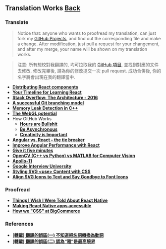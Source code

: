 ## Translation Works [**Back**](./../README.md)

### Translate

> Notice that: anyone who wants to proofread my translation, can just fork my [GitHub Projects](https://github.com/aleen42/PersonalWiki), and find out the corresponding file and make a change. After modification, just pull a request for your changement, and after my merge, your name will be shown on my translation works.

> 注意: 所有想校對我翻譯的, 均可拉取我的 [GitHub 項目](https://github.com/aleen42/PersonalWiki), 並找到對應的文件去修改. 修改完畢後, 請為你的修改提交一次 pull request. 成功合併後, 你的名字將會出現在我的翻譯當中.

- [**Distributing React components**](./distributing_react_components/distributing_react_components.md)
- [**Your Timeline for Learning React**](./your_timeline_for_learning_react/your_timeline_for_learning_react.md)
- [**Stack Overflow: The Architecture - 2016**](./stack_overflow_architecture/stack_overflow_architecture.md)
- [**A successful Git branching model**](./successful_git_branching/successful_git_branching.md)
- [**Memory Leak Detection in C++**](./memory_leak_detection_in_cpp/memory_leak_detection_in_cpp.md)
- [**The WebGL potential**](./webgl_potential/webgl_potential.md)
- How GitHub Works
    - [**Hours are Bullshit**](./hours_are_bullshit/hours_are_bullshit.md)
    - [**Be Asynchronous**](./be_asynchronous/be_asynchronous.md)
    - [**Creativity is Important**](./creativity_is_important/creativity_is_important.md)
- [**Angular vs. React - the tie breaker**](./angular_vs_react/angular_vs_react.md)
- [**Improve Angular Performance with React**](./improve_angular_performance_with_react/improve_angular_performance_with_react.md)
- [**Give it five minutes**](./give_it_five_minutes/give_it_five_minutes.md)
- [**OpenCV (C++ vs Python) vs MATLAB for Computer Vision**](./opencv_vs_matlab/opencv_vs_matlab.md)
- [**Apollo-11**](./apollo_11/apollo_11.md)
- [**Google Interview University**](./google_interview_university/google_interview_university.md)
- [**Styling SVG &lt;use&gt; Content with CSS**](./style_svg_use/style_svg_use.md)
- [**Align SVG Icons to Text and Say Goodbye to Font Icons**](./align_svg/align_svg.md)

### Proofread

- [**Things I Wish I Were Told About React Native**](./things_i_wish_i_were_told_about_react/things_i_wish_i_were_told_about_react.md)
- [**Making React Native apps accessible**](./making_react_native_apps_accessible/making_react_native_apps_accessible.md)
- [**How we "CSS" at BigCommerce**](./how_we_css_at_bigcommerce/how_we_css_at_bigcommerce.md)


### References

- [**[轉載] 翻譯的誤區(一) 不知道把名詞轉換為動詞**](./misunderstand_1/misunderstand_1.md)
- [**[轉載] 翻譯的誤區(二) 認為“雅”是最高境界**](./misunderstand_2/misunderstand_2.md)
